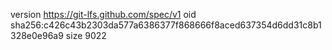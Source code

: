 version https://git-lfs.github.com/spec/v1
oid sha256:c426c43b2303da577a6386377f868666f8aced637354d6dd31c8b1328e0e96a9
size 9022
